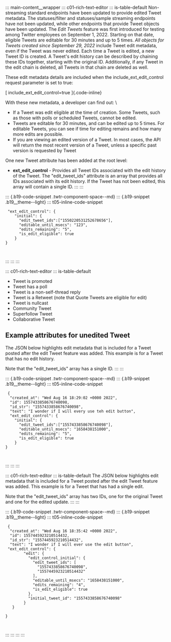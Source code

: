 ::: main-content__wrapper
::: c01-rich-text-editor
::: is-table-default
Non-streaming standard endpoints have been updated to provide edited
Tweet metadata. The statuses/filter and statuses/sample streaming
endpoints have not been updated, while other endpoints that provide
Tweet objects have been updated. The *Edit Tweets* feature was first
introduced for testing among Twitter employees on September 1, 2022.
Starting on that date, eligible Tweets are editable for 30 minutes and
up to 5 times. *All objects for Tweets created since September 29, 2022*
include Tweet edit metadata, even if the Tweet was never edited. Each
time a Tweet is edited, a new Tweet ID is created. A Tweet\'s edit
history can be described by chaining these IDs together, starting with
the original ID. Additionally, if any Tweet in the edit chain is
deleted, all Tweets in that chain are deleted as well.

These edit metadata details are included when the
include_ext_edit_control request parameter is set to true:

[ include_ext_edit_control=true ]{.code-inline}

With these new metadata, a developer can find out: \

-   If a Tweet was edit eligible at the time of creation. Some Tweets,
    such as those with polls or scheduled Tweets, cannot be edited.
-   Tweets are editable for 30 minutes, and can be edited up to 5 times.
    For editable Tweets, you can see if time for editing remains and how
    many more edits are possible.
-   If you are viewing an edited version of a Tweet. In most cases, the
    API will return the most recent version of a Tweet, unless a
    specific past version is requested by Tweet

One new Tweet attribute has been added at the root level:

-   **ext_edit_control** - Provides all Tweet IDs associated with the
    edit history of the Tweet. The \"edit_tweet_ids\" attribute is an
    array that provides all IDs associated with its edit history. If the
    Tweet has not been edited, this array will contain a single ID.
:::
:::

::: {.b19-code-snippet .twtr-component-space--md}
::: {.b19-snippet .b19__theme--light}
::: t05-inline-code-snippet
``` {.line-numbers .t05__pre--with-button}
 "ext_edit_control": {
    "initial": {
      "edit_tweet_ids":["1550220531252678656"], 
      "editable_until_msecs": "123",
      "edits_remaining": "5",
      "is_edit_eligible": true
    }
}

    
```
:::
:::
:::

::: c01-rich-text-editor
::: is-table-default
-   Tweet is promoted
-   Tweet has a poll
-   Tweet is a non-self-thread reply
-   Tweet is a Retweet (note that Quote Tweets are eligible for edit)
-   Tweet is nullcast
-   Community Tweet
-   Superfollow Tweet
-   Collaborative Tweet

## Example attributes for unedited Tweet 

The JSON below highlights edit metadata that is included for a Tweet
posted after the edit Tweet feature was added. This example is for a
Tweet that has no edit history.

Note that the \"edit_tweet_ids\" array has a single ID.
:::
:::

::: {.b19-code-snippet .twtr-component-space--md}
::: {.b19-snippet .b19__theme--light}
::: t05-inline-code-snippet
``` {.line-numbers .t05__pre--with-button}
 {
  "created_at": "Wed Aug 16 18:29:02 +0000 2022",
  "id": 1557433858676740098,
  "id_str": "1557433858676740098",
  "text": "I wonder if I will every use teh edit button",
  "ext_edit_control": {
    "initial": {
      "edit_tweet_ids":["1557433858676740098"], 
      "editable_until_msecs": "1658438151000",
      "edits_remaining": "5",
      "is_edit_eligible": true
    }
}

    
```
:::
:::
:::

::: c01-rich-text-editor
::: is-table-default
The JSON below highlights edit metadata that is included for a Tweet
posted after the edit Tweet feature was added. This example is for a
Tweet that has had a single edit.

Note that the \"edit_tweet_ids\" array has two IDs, one for the original
Tweet and one for the edited update.
:::
:::

::: {.b19-code-snippet .twtr-component-space--md}
::: {.b19-snippet .b19__theme--light}
::: t05-inline-code-snippet
``` {.line-numbers .t05__pre--with-button}
 {
  "created_at": "Wed Aug 16 18:35:42 +0000 2022",
  "id": 1557445923210514432,
  "id_str": "1557445923210514432",
  "text": "I wonder if I will ever use the edit button",
 "ext_edit_control": {
        "edit": {
          "edit_control_initial": {
            "edit_tweet_ids": [
              "1557433858676740098",
              "1557445923210514432"
            ],
            "editable_until_msecs": "1658438151000",
            "edits_remaining": "4",
            "is_edit_eligible": true
          },
          "initial_tweet_id": "1557433858676740098"
        }
   }

}

    
```
:::
:::
:::
:::
